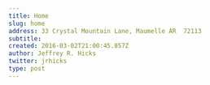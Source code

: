 ```yaml
---
title: Home
slug: home
address: 33 Crystal Mountain Lane, Maumelle AR  72113
subtitle:
created: 2016-03-02T21:00:45.857Z
author: Jeffrey R. Hicks
twitter: jrhicks
type: post
---
```

